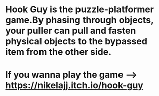 # Hook Guy is the puzzle-platformer game.By phasing through objects, your puller can pull and fasten physical objects to the bypassed item from the other side.
# If you wanna play the game --> https://nikelajj.itch.io/hook-guy
